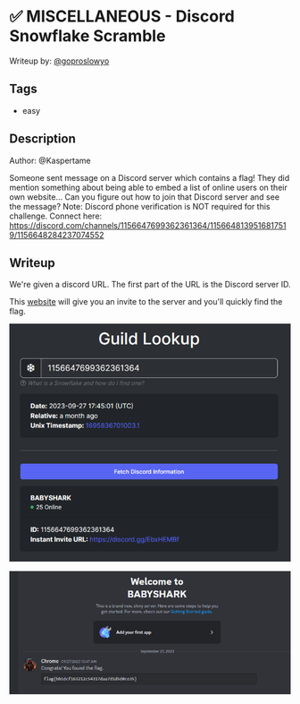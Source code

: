 # ✅ MISCELLANEOUS - Discord Snowflake Scramble

Writeup by: [@goproslowyo](https://github.com/goproslowyo)

## Tags

- easy

## Description

Author: @Kaspertame

Someone sent  message on a Discord server which contains a flag! They did mention something about being able to embed a list of online users on their own website...  Can you figure out how to join that Discord server and see the message?  Note: Discord phone verification is NOT required for this challenge.  Connect here: https://discord.com/channels/1156647699362361364/1156648139516817519/1156648284237074552

## Writeup

We're given a discord URL. The first part of the URL is the Discord server ID.

This [website](https://discordlookup.com/guild/1156647699362361364/) will give you an invite to the server and you'll quickly find the flag.

![Discord server invite from Server's snowflake id](./invite.png)

![Flag from Discord Server](./flag.png)
